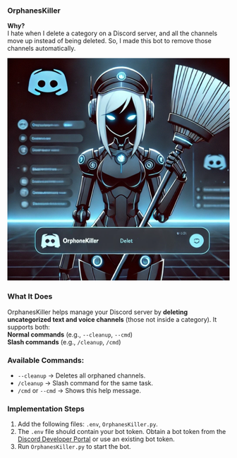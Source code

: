 ### **OrphanesKiller**  

**Why?**  
I hate when I delete a category on a Discord server, and all the channels move up instead of being deleted. So, I made this bot to remove those channels automatically.  

![OrphanesKiller](OrphanesKiller.webp)


### **What It Does**  
OrphanesKiller helps manage your Discord server by **deleting uncategorized text and voice channels** (those not inside a category). It supports both:  
 **Normal commands** (e.g., `--cleanup`, `--cmd`)  
 **Slash commands** (e.g., `/cleanup`, `/cmd`)  

### **Available Commands:**  
- `--cleanup` → Deletes all orphaned channels.  
- `/cleanup` → Slash command for the same task.  
- `/cmd` or `--cmd` → Shows this help message.  

### **Implementation Steps**  
1. Add the following files: `.env`, `OrphanesKiller.py`.  
2. The `.env` file should contain your bot token. Obtain a bot token from the [Discord Developer Portal](https://discord.com/developers/applications) or use an existing bot token.  
3. Run `OrphanesKiller.py` to start the bot.

